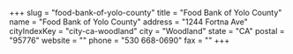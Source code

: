 +++
slug = "food-bank-of-yolo-county"
title = "Food Bank of Yolo County"
name = "Food Bank of Yolo County"
address = "1244 Fortna Ave"
cityIndexKey = "city-ca-woodland"
city = "Woodland"
state = "CA"
postal = "95776"
website = ""
phone = "530 668-0690"
fax = ""
+++
